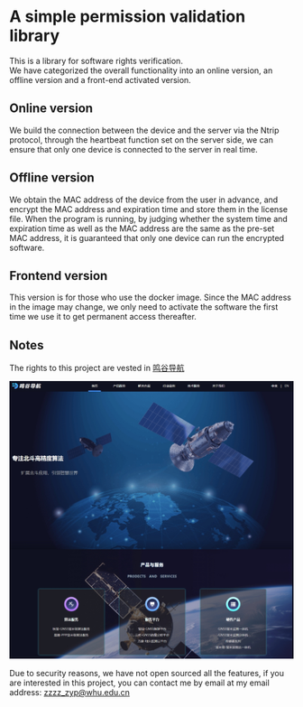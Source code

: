 # A simple permission validation library  

This is a library for software rights verification.  
We have categorized the overall functionality into an online version, an offline version and a front-end activated version.  

## Online version  

We build the connection between the device and the server via the Ntrip protocol, through the heartbeat function set on the server side, we can ensure that only one device is connected to the server in real time.  

## Offline version  

We obtain the MAC address of the device from the user in advance, and encrypt the MAC address and expiration time and store them in the license file. When the program is running, by judging whether the system time and expiration time as well as the MAC address are the same as the pre-set MAC address, it is guaranteed that only one device can run the encrypted software.

## Frontend version  

This version is for those who use the docker image. Since the MAC address in the image may change, we only need to activate the software the first time we use it to get permanent access thereafter.

## Notes  

The rights to this project are vested in [鸣谷导航](https://www.navmg.com/#/home)

![My Image](image/鸣谷.png)  

Due to security reasons, we have not open sourced all the features, if you are interested in this project, you can contact me by email at my email address: <zzzz_zyp@whu.edu.cn>
